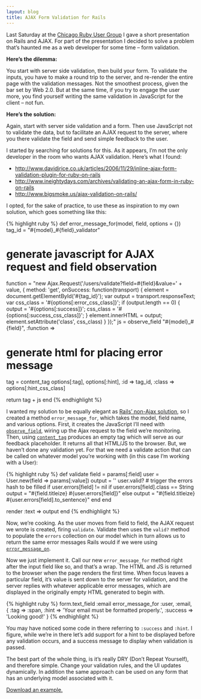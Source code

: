 ```yaml
---
layout: blog
title: AJAX Form Validation for Rails
---
```

Last Saturday at the [Chicago Ruby User Group][1] I gave a short presentation on Rails and AJAX. For part of the presentation I decided to solve a problem that’s haunted me as a web developer for some time – form validation.

**Here’s the dilemma:**

You start with server side validation, then build your form. To validate the inputs, you have to make a round trip to the server, and re-render the entire page with the validation messages. Not the smoothest process, given the bar set by Web 2.0. But at the same time, if you try to engage the user more, you find yourself writing the same validation in JavaScript for the client – not fun.

**Here’s the solution:**

Again, start with server side validation and a form. Then use JavaScript not to validate the data, but to facilitate an AJAX request to the server, where you there validate the field and send simple feedback to the user.

I started by searching for solutions for this. As it appears, I’m not the only developer in the room who wants AJAX validation. Here’s what I found: 

* <http://www.davidjrice.co.uk/articles/2006/11/29/inline-ajax-form-validation-plugin-for-ruby-on-rails>
* <http://www.ineightydays.com/archives/validating-an-ajax-form-in-ruby-on-rails>
* <http://www.bigsmoke.us/ajax-validation-on-rails/>

I opted, for the sake of practice, to use these as inspiration to my own solution, which goes something like this:

{% highlight ruby %}
def error_message_for(model, field, options = {}) tag_id = "#{model}_#{field}_validator"
  # generate javascript for AJAX request and field observation
  function = "new Ajax.Request('/users/validate?field=#{field}&value=' + value, { method: 'get', onSuccess: function(transport) { element = document.getElementById('#{tag_id}'); var output = transport.responseText; var css_class = '#{options[:error_css_class]}'; if (output.length == 0) { output = '#{options[:success]}'; css_class = '#{options[:success_css_class]}'; } element.innerHTML = output; element.setAttribute('class', css_class) } });"
  js = observe_field "#{model}_#{field}", :function => 
  
  # generate html for placing error message
  tag = content_tag options[:tag], options[:hint], :id => tag_id, :class => options[:hint_css_class]
  
  return tag + js
end
{% endhighlight %}

I wanted my solution to be equally elegant as [Rails’ non-Ajax solution][3], so I created a method <code>error_message_for</code>, which takes the model, field name, and various options. First, it creates the JavaScript I’ll need with [<code>observe_field</code>][4], wiring up the Ajax request to the field we’re monitoring. Then, using [<code>content_tag</code>][5] produces an empty tag which will serve as our feedback placeholder. It returns all that HTML/JS to the browser. But, we haven’t done any validation yet. For that we need a validate action that can be called on whatever model you’re working with (in this case I’m working with a User):

{% highlight ruby %}
def validate
  field = params[:field]
  user = User.new(field => params[:value])
  output = '' user.valid? # trigger the errors hash to be filled
  if user.errors[field] != nil
    if user.errors[field].class == String
      output = "#{field.titleize} #{user.errors[field]}"
    else
      output = "#{field.titleize} #{user.errors[field].to_sentence}"
    end
  end
  
  render :text => output
end
{% endhighlight %}

Now, we’re cooking. As the user moves from field to field, the AJAX request we wrote is created, firing <code>validate</code>. Validate then uses the <code>valid?</code> method to populate the <code>errors</code> collection on our model which in turn allows us to return the same error messages Rails would if we were using [<code>error_message_on</code>][3].

Now we just implement it. Call our new <code>error_message_for</code> method right after the input field like so, and that’s a wrap. The HTML and JS is returned to the browser when the page renders the first time. When focus leaves a particular field, it’s value is sent down to the server for validation, and the server replies with whatever applicable error messages, which are displayed in the originally empty HTML generated to begin with.

{% highlight ruby %}
form.text_field :email
error_message_for :user, :email, { :tag => :span, :hint => 'Your email must be formatted properly.', :success => 'Looking good!' }
{% endhighlight %}

You may have noticed some code in there referring to <code>:success</code> and <code>:hint</code>. I figure, while we’re in there let’s add support for a hint to be displayed before any validation occurs, and a success message to display when validation is passed.

The best part of the whole thing, is it’s really DRY (Don’t Repeat Yourself), and therefore simple. Change your validation rules, and the UI updates dynamically. In addition the same approach can be used on any form that has an underlying model associated with it.

[Download an example.](http://avandamiri.com.s3.amazonaws.com/assets/2008-05-06-ajax-form-validation-for-rails/AjaxFormValidationExample.zip)

 [1]: http://chicagoruby.org/
 [2]: http://www.ineightydays.com/archives/validating-an-ajax-form-in-ruby-on-rails
 [3]: http://api.rubyonrails.org/classes/ActionView/Helpers/ActiveRecordHelper.html#M001005
 [4]: http://api.rubyonrails.org/classes/ActionView/Helpers/PrototypeHelper.html#M000966
 [5]: http://api.rubyonrails.org/classes/ActionView/Helpers/TagHelper.html#M001033